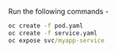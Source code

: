 Run the following commands - 

```cmd
oc create -f pod.yaml
oc create -f service.yaml
oc expose svc/myapp-service
```

